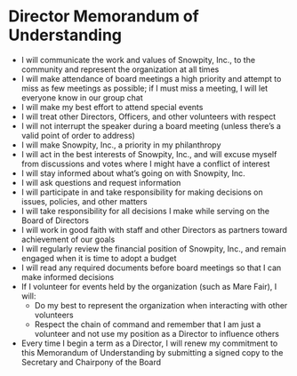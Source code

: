 # Director Memorandum of Understanding
- I will communicate the work and values of Snowpity, Inc., to the community and represent the organization at all times
- I will make attendance of board meetings a high priority and attempt to miss as few meetings as possible; if I must miss a meeting, I will let everyone know in our group chat
- I will make my best effort to attend special events
- I will treat other Directors, Officers, and other volunteers with respect
- I will not interrupt the speaker during a board meeting (unless there’s a valid point of order to address)
- I will make Snowpity, Inc., a priority in my philanthropy
- I will act in the best interests of Snowpity, Inc., and will excuse myself from discussions and votes where I might have a conflict of interest
- I will stay informed about what’s going on with Snowpity, Inc.
- I will ask questions and request information
- I will participate in and take responsibility for making decisions on issues, policies, and other matters
- I will take responsibility for all decisions I make while serving on the Board of Directors
- I will work in good faith with staff and other Directors as partners toward achievement of our goals
- I will regularly review the financial position of Snowpity, Inc., and remain engaged when it is time to adopt a budget
- I will read any required documents before board meetings so that I can make informed decisions
- If I volunteer for events held by the organization (such as Mare Fair), I will:
    - Do my best to represent the organization when interacting with other volunteers
    - Respect the chain of command and remember that I am just a volunteer and not use my position as a Director to influence others
- Every time I begin a term as a Director, I will renew my commitment to this Memorandum of Understanding by submitting a signed copy to the Secretary and Chairpony of the Board
